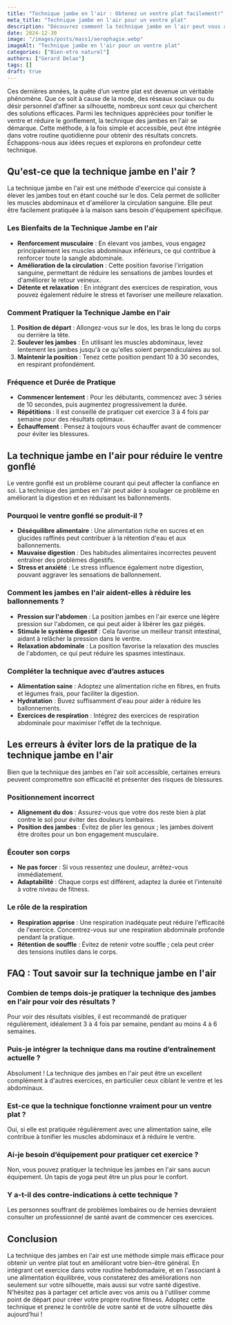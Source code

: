 ```yaml
---
title: "Technique jambe en l'air : Obtenez un ventre plat facilement!"
meta_title: "Technique jambe en l'air pour un ventre plat"
description: "Découvrez comment la technique jambe en l'air peut vous aider à obtenir un ventre plat. Astuces et conseils pratiques pour tonifier votre ventre!"
date: 2024-12-30
image: "/images/posts/mass1/aerophagie.webp"
imageAlt: "Technique jambe en l'air pour un ventre plat"
categories: ["Bien-etre naturel"]
authors: ["Gerard Delao"]
tags: []
draft: true
---
```


Ces dernières années, la quête d’un ventre plat est devenue un véritable phénomène. Que ce soit à cause de la mode, des réseaux sociaux ou du désir personnel d’affiner sa silhouette, nombreux sont ceux qui cherchent des solutions efficaces. Parmi les techniques appréciées pour tonifier le ventre et réduire le gonflement, la technique des jambes en l'air se démarque. Cette méthode, à la fois simple et accessible, peut être intégrée dans votre routine quotidienne pour obtenir des résultats concrets. Échappons-nous aux idées reçues et explorons en profondeur cette technique.

## Qu'est-ce que la technique jambe en l'air ?

La technique jambe en l'air est une méthode d'exercice qui consiste à élever les jambes tout en étant couché sur le dos. Cela permet de solliciter les muscles abdominaux et d'améliorer la circulation sanguine. Elle peut être facilement pratiquée à la maison sans besoin d'équipement spécifique.

### Les Bienfaits de la Technique Jambe en l'air

- **Renforcement musculaire** : En élevant vos jambes, vous engagez principalement les muscles abdominaux inférieurs, ce qui contribue à renforcer toute la sangle abdominale.
- **Amélioration de la circulation** : Cette position favorise l'irrigation sanguine, permettant de réduire les sensations de jambes lourdes et d'améliorer le retour veineux.
- **Détente et relaxation** : En intégrant des exercices de respiration, vous pouvez également réduire le stress et favoriser une meilleure relaxation.

### Comment Pratiquer la Technique Jambe en l'air

1. **Position de départ** : Allongez-vous sur le dos, les bras le long du corps ou derrière la tête.
2. **Soulever les jambes** : En utilisant les muscles abdominaux, levez lentement les jambes jusqu'à ce qu'elles soient perpendiculaires au sol.
3. **Maintenir la position** : Tenez cette position pendant 10 à 30 secondes, en respirant profondément.

### Fréquence et Durée de Pratique

- **Commencer lentement** : Pour les débutants, commencez avec 3 séries de 10 secondes, puis augmentez progressivement la durée.
- **Répétitions** : Il est conseillé de pratiquer cet exercice 3 à 4 fois par semaine pour des résultats optimaux.
- **Échauffement** : Pensez à toujours vous échauffer avant de commencer pour éviter les blessures.

## La technique jambe en l'air pour réduire le ventre gonflé

Le ventre gonflé est un problème courant qui peut affecter la confiance en soi. La technique des jambes en l'air peut aider à soulager ce problème en améliorant la digestion et en réduisant les ballonnements.

### Pourquoi le ventre gonflé se produit-il ?

- **Déséquilibre alimentaire** : Une alimentation riche en sucres et en glucides raffinés peut contribuer à la rétention d'eau et aux ballonnements.
- **Mauvaise digestion** : Des habitudes alimentaires incorrectes peuvent entraîner des problèmes digestifs.
- **Stress et anxiété** : Le stress influence également notre digestion, pouvant aggraver les sensations de ballonnement.

### Comment les jambes en l'air aident-elles à réduire les ballonnements ?

- **Pression sur l'abdomen** : La position jambes en l'air exerce une légère pression sur l'abdomen, ce qui peut aider à libérer les gaz piégés.
- **Stimule le système digestif** : Cela favorise un meilleur transit intestinal, aidant à relâcher la pression dans le ventre.
- **Relaxation abdominale** : La position favorise la relaxation des muscles de l'abdomen, ce qui peut réduire les spasmes intestinaux.

### Compléter la technique avec d’autres astuces

- **Alimentation saine** : Adoptez une alimentation riche en fibres, en fruits et légumes frais, pour faciliter la digestion.
- **Hydratation** : Buvez suffisamment d'eau pour aider à réduire les ballonnements.
- **Exercices de respiration** : Intégrez des exercices de respiration abdominale pour maximiser l'effet de la technique.

## Les erreurs à éviter lors de la pratique de la technique jambe en l'air

Bien que la technique des jambes en l'air soit accessible, certaines erreurs peuvent compromettre son efficacité et présenter des risques de blessures.

### Positionnement incorrect

- **Alignement du dos** : Assurez-vous que votre dos reste bien à plat contre le sol pour éviter des douleurs lombaires.
- **Position des jambes** : Évitez de plier les genoux ; les jambes doivent être droites pour un bon engagement musculaire.
  
### Écouter son corps

- **Ne pas forcer** : Si vous ressentez une douleur, arrêtez-vous immédiatement.
- **Adaptabilité** : Chaque corps est différent, adaptez la durée et l'intensité à votre niveau de fitness.

### Le rôle de la respiration

- **Respiration apprise** : Une respiration inadéquate peut réduire l'efficacité de l'exercice. Concentrez-vous sur une respiration abdominale profonde pendant la pratique.
- **Rétention de souffle** : Évitez de retenir votre souffle ; cela peut créer des tensions inutiles dans le corps.

## FAQ : Tout savoir sur la technique jambe en l'air

### Combien de temps dois-je pratiquer la technique des jambes en l'air pour voir des résultats ?

Pour voir des résultats visibles, il est recommandé de pratiquer régulièrement, idéalement 3 à 4 fois par semaine, pendant au moins 4 à 6 semaines.

### Puis-je intégrer la technique dans ma routine d’entraînement actuelle ?

Absolument ! La technique des jambes en l'air peut être un excellent complément à d'autres exercices, en particulier ceux ciblant le ventre et les abdominaux.

### Est-ce que la technique fonctionne vraiment pour un ventre plat ?

Oui, si elle est pratiquée régulièrement avec une alimentation saine, elle contribue à tonifier les muscles abdominaux et à réduire le ventre.

### Ai-je besoin d’équipement pour pratiquer cet exercice ?

Non, vous pouvez pratiquer la technique les jambes en l'air sans aucun équipement. Un tapis de yoga peut être un plus pour le confort.

### Y a-t-il des contre-indications à cette technique ?

Les personnes souffrant de problèmes lombaires ou de hernies devraient consulter un professionnel de santé avant de commencer ces exercices.

## Conclusion

La technique des jambes en l'air est une méthode simple mais efficace pour obtenir un ventre plat tout en améliorant votre bien-être général. En intégrant cet exercice dans votre routine hebdomadaire, et en l'associant à une alimentation équilibrée, vous constaterez des améliorations non seulement sur votre silhouette, mais aussi sur votre santé digestive. N'hésitez pas à partager cet article avec vos amis ou à l'utiliser comme point de départ pour créer votre propre routine fitness. Adoptez cette technique et prenez le contrôle de votre santé et de votre silhouette dès aujourd’hui !

